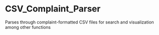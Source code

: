# CSV_Complaint_Parser
Parses through complaint-formatted CSV files for search and visualization among other functions
